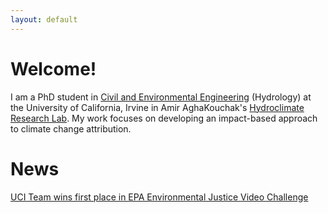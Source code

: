 ```yaml
---
layout: default
---
```


# Welcome!

I am a PhD student in [Civil and Environmental Engineering](https://engineering.uci.edu/dept/cee) (Hydrology) at the University of California, Irvine in Amir AghaKouchak's [Hydroclimate Research Lab](https://amir.eng.uci.edu/index.php). My work focuses on developing an impact-based approach to climate change attribution. 

# News

[UCI Team wins first place in EPA Environmental Justice Video Challenge](https://www.epa.gov/innovation/phase-1-winners-ej-video-challenge-students)

